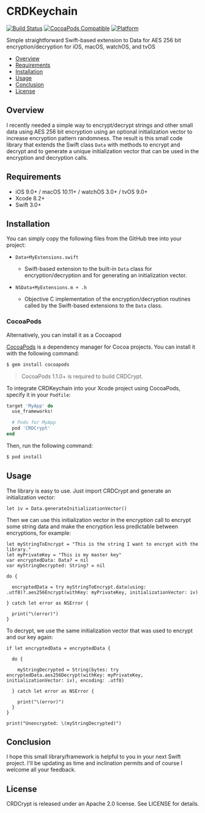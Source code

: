 # CRDKeychain
[![Build Status](https://travis-ci.org/cdisdero/CRDCrypt.svg?branch=master)](https://travis-ci.org/cdisdero/CRDCrypt)
[![CocoaPods Compatible](https://img.shields.io/cocoapods/v/CRDCrypt.svg)](https://img.shields.io/cocoapods/v/CRDCrypt.svg)
[![Platform](https://img.shields.io/cocoapods/p/CRDCrypt.svg?style=flat)](http://cocoadocs.org/docsets/CRDCrypt)

Simple straightforward Swift-based extension to Data for AES 256 bit encryption/decryption for iOS, macOS, watchOS, and tvOS

- [Overview](#overview)
- [Requirements](#requirements)
- [Installation](#installation)
- [Usage](#usage)
- [Conclusion](#conclusion)
- [License](#license)

## Overview
I recently needed a simple way to encrypt/decrypt strings and other small data using AES 256 bit encryption using an optional initialization vector to increase encryption pattern randomness.  The result is this small code library that extends the Swift class `Data` with methods to encrypt and decrypt and to generate a unique initialization vector that can be used in the encryption and decryption calls.

## Requirements
- iOS 9.0+ / macOS 10.11+ / watchOS 3.0+ / tvOS 9.0+
- Xcode 8.2+
- Swift 3.0+

## Installation
You can simply copy the following files from the GitHub tree into your project:

  * `Data+MyExtensions.swift`
    - Swift-based extension to the built-in `Data` class for encryption/decryption and for generating an initialization vector.

  * `NSData+MyExtensions.m + .h`
    - Objective C implementation of the encryption/decryption routines called by the Swift-based extensions to the `Data` class.

### CocoaPods
Alternatively, you can install it as a Cocoapod

[CocoaPods](http://cocoapods.org) is a dependency manager for Cocoa projects. You can install it with the following command:

```bash
$ gem install cocoapods
```

> CocoaPods 1.1.0+ is required to build CRDCrypt.

To integrate CRDKeychain into your Xcode project using CocoaPods, specify it in your `Podfile`:

```ruby
target 'MyApp' do
  use_frameworks!

  # Pods for MyApp
  pod 'CRDCrypt'
end
```

Then, run the following command:

```bash
$ pod install
```

## Usage
The library is easy to use.  Just import CRDCrypt and generate an initialization vector:

```
let iv = Data.generateInitializationVector()
```

Then we can use this initialization vector in the encryption call to encrypt some string data and make the encryption less predictable between encryptions, for example:

```
let myStringToEncrypt = "This is the string I want to encrypt with the library."
let myPrivateKey = "This is my master key"
var encryptedData: Data? = nil
var myStringDecrypted: String? = nil

do {

  encryptedData = try myStringToEncrypt.data(using: .utf8)?.aes256Encrypt(withKey: myPrivateKey, initializationVector: iv)

} catch let error as NSError {

  print("\(error)")
}

```

To decrypt, we use the same initialization vector that was used to encrypt and our key again:

```
if let encryptedData = encryptedData {

  do {

    myStringDecrypted = String(bytes: try encryptedData.aes256Decrypt(withKey: myPrivateKey, initializationVector: iv), encoding: .utf8)

  } catch let error as NSError {

    print("\(error)")
  }
}

print("Unencrypted: \(myStringDecrypted)")
```

## Conclusion
I hope this small library/framework is helpful to you in your next Swift project.  I'll be updating as time and inclination permits and of course I welcome all your feedback.

## License
CRDCrypt is released under an Apache 2.0 license. See LICENSE for details.
